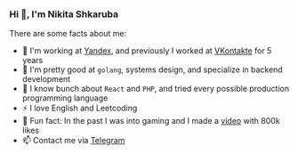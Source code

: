 ### Hi 👋, I'm Nikita Shkaruba

There are some facts about me:

- 👾 I'm working at [Yandex](https://yandex.com/company), and previously I worked at [VKontakte](https://vk.com/about) for 5 years
- 🤖 I'm pretty good at `golang`, systems design, and specialize in backend development
- 🔨 I know bunch about `React` and `PHP`, and tried every possible production programming language
- ⚡ I love English and Leetcoding
- 👺 Fun fact: In the past I was into gaming and I made a [video](https://www.youtube.com/watch?v=75FxjRJZmis&list=PLK2wVyb-VU2rtNVTmfVzJanTgnLUqEo_V) with 800k likes
- 📫 Contact me via [Telegram](https://t.me/nshkaruba)
